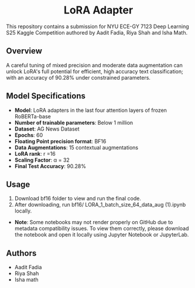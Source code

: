 <h1 style="text-align: center;">LoRA Adapter</h1>
This repository contains a submission for NYU ECE-GY 7123 Deep Learning S25 Kaggle Competition authored by Aadit Fadia, Riya Shah and Isha Math.

## Overview
A careful tuning of mixed precision and moderate data augmentation can unlock LoRA's full potential for efficient, high accuracy text classification; with an accuracy of 90.28% under constrained parameters.

## Model Specifications
- **Model**: LoRA adapters in the last four attention layers of frozen RoBERTa-base 
- **Number of trainable parameters**: Below 1 million
- **Dataset**: AG News Dataset
- **Epochs**: 60
- **Floating Point precision format**: BF16
- **Data Augmentations**: 15 contextual augmentations
- **LoRA rank**: r =16
- **Scaling Factor**: α = 32 
- **Final Test Accuracy**: 90.28%

## Usage
1. Download bf16 folder to view and run the final code.
2. After downloading, run bf16/ LORA_1_batch_size_64_data_aug (1).ipynb locally.
- **Note**: Some notebooks may not render properly on GitHub due to metadata compatibility issues. To view them correctly, please download the notebook and open it locally using Jupyter Notebook or JupyterLab.

## Authors
- Aadit Fadia
- Riya Shah
- Isha math
